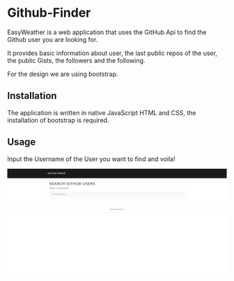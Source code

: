 # Github-Finder

EasyWeather is a web application that uses the GitHub Api to find the Github user you are looking for. 

It provides basic information about user, the last public repos of the user, the public Gists, the followers and the following.

For the design we are using bootstrap.

## Installation
The application is written in native JavaScript HTML and CSS, the installation of bootstrap is required. 

## Usage

Input the Username of the User you want to find and voila!

![Alt Text](ReadmeGifs/newgif.gif)


